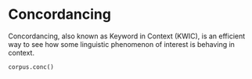 # Concordancing

Concordancing, also known as Keyword in Context (KWIC), is an efficient way to see how some linguistic phenomenon of interest is behaving in context.

```python
corpus.conc()
```
